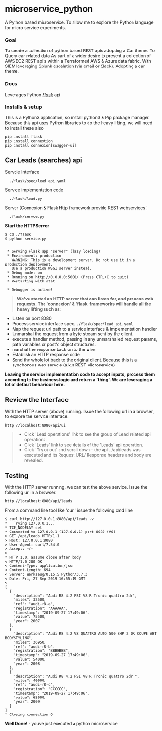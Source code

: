 # microservice_python
A Python based microservice. To allow me to explore the Python language for micro service experiments.



### Goal
To create a collection of python based REST apis adopting a Car theme. To Query car related data 
As part of a wider desire to present a collection of AWS EC2 REST api's within a Terraformed AWS & Azure data fabric.
With SIEM leveraging Splunk escalation (via email or Slack). Adopting a car theme.


### Docs
Leverages Python _[Flask](https://flask-restful.readthedocs.io/en/latest/)_ api


### Installs & setup
This is a Python3 application, so install python3 & Pip package manager. Because this api uses Python libraries to do the heavy lifting, we will need to install these also. 

```
pip install flask
pip install connextion
pip install connexion[swagger-ui]
```

## Car Leads (searches) api



Servcie Interface
```
  ./flask/spec/lead_api.yaml
```

Service implementation code
```
  ./flask/lead.py
```

Server (Connexion & Flask Http framework provide REST webservices )
```
  .flask/servce.py
```
**Start the HTTPServer**
```
$ cd ./flask
$ python service.py


 * Serving Flask app "server" (lazy loading)
 * Environment: production
   WARNING: This is a development server. Do not use it in a production deployment.
   Use a production WSGI server instead.
 * Debug mode: on
 * Running on http://0.0.0.0:5000/ (Press CTRL+C to quit)
 * Restarting with stat

 * Debugger is active!
```

> __We've started an HTTP server that can listen for, and process web requests. The 'connexion' & 'flask' frameworks will handle all the heavy lifting such as:__
* Listen on port 8080
* Process service interface spec. `./flask/spec/lead_api.yaml`
* Map the request url path to a service interface & implementation handler
* Unmarshal the request from a byte stream sent by the client. 
* execute a handler method, passing in any unmarshalled request params, path variables or post'd object structures.
* marshal the response back on to the wire
* Establish an HTTP response code 
* Send the whole lot back to the original client. Because this is a synchonous web servcie (a.k.a REST Microservice)

__Leaving the service implementation code to accept inputs, process them according to the business logic and return a 'thing'. We are leveraging a lot of default behaviour here.__



## Review the Interface

With the HTTP server (above) running. Issue the following url in a browser, to explore the service interface. 

```
http://localhost:8080/api/ui
```
> * Click 'Lead operations' link to see the group of Lead related api operations.  
> * Click 'Leads' link to see details of the 'Leads' api operation.
> * Click 'Try ot out' and scroll down - the api ../api/leads was executed and its Request URL/ Response headers and body are revealed.


## Testing

With the HTTP server running, we can test the above service. Issue the following url in a browser.
``` 
http://localhost:8080/api/leads
```

From a command line tool like 'curl' issue the following cmd line:
```
$ curl http://127.0.0.1:8080/api/leads -v
*   Trying 127.0.0.1...
* TCP_NODELAY set
* Connected to 127.0.0.1 (127.0.0.1) port 8080 (#0)
> GET /api/leads HTTP/1.1
> Host: 127.0.0.1:8080
> User-Agent: curl/7.54.0
> Accept: */*
> 
* HTTP 1.0, assume close after body
< HTTP/1.0 200 OK
< Content-Type: application/json
< Content-Length: 694
< Server: Werkzeug/0.15.5 Python/3.7.3
< Date: Fri, 27 Sep 2019 16:55:19 GMT
< 
[
  {
    "description": "Audi R8 4.2 FSI V8 R Tronic quattro 2dr",
    "miles": 32500,
    "ref": "audi-r8-a",
    "registration": "AAAAAA",
    "timestamp": "2019-09-27 17:49:06",
    "value": 75500,
    "year": 2007
  },
  {
    "description": "Audi R8 4.2 V8 QUATTRO AUTO 500 BHP 2 DR COUPE ABT BODYSTYLING",
    "miles": 36950,
    "ref": "audi-r8-b",
    "registration": "BBBBBBB",
    "timestamp": "2019-09-27 17:49:06",
    "value": 54000,
    "year": 2008
  },
  {
    "description": "Audi R8 4.2 FSI V8 R Tronic quattro 2dr ",
    "miles": 40000,
    "ref": "audi-r8-c",
    "registration": "CCCCCC",
    "timestamp": "2019-09-27 17:49:06",
    "value": 65000,
    "year": 2009
  }
]
* Closing connection 0
```


**Well Done!** - youve just executed a python microservice.



 
